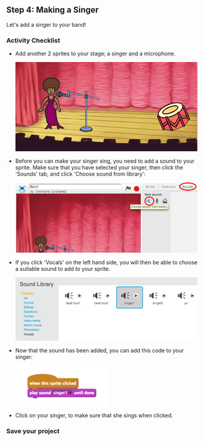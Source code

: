 ## Step 4: Making a Singer

Let's add a singer to your band!

### Activity Checklist

+ Add another 2 sprites to your stage; a singer and a microphone.

	![screenshot](images/band-singer-mic.png)

+ Before you can make your singer sing, you need to add a sound to your sprite. Make sure that you have selected your singer, then click the 'Sounds' tab, and click 'Choose sound from library':

	![screenshot](images/band-import-sound.png)

+ If you click 'Vocals' on the left hand side, you will then be able to choose a suitable sound to add to your sprite.

	![screenshot](images/band-choose-sound.png)

+ Now that the sound has been added, you can add this code to your singer:

	![screenshot](images/sound.png)


+ Click on your singer, to make sure that she sings when clicked.


### Save your project
